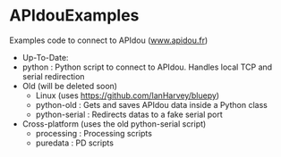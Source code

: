 # APIdouExamples
Examples code to connect to APIdou (www.apidou.fr)

* Up-To-Date:
 * python : Python script to connect to APIdou. Handles local TCP and serial redirection
* Old (will be deleted soon)
  * Linux (uses https://github.com/IanHarvey/bluepy)
   * python-old : Gets and saves APIdou data inside a Python class
   * python-serial : Redirects datas to a fake serial port
 * Cross-platform (uses the old python-serial script)
   * processing : Processing scripts
   * puredata : PD scripts
